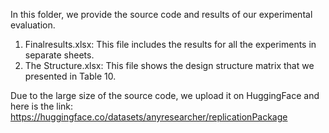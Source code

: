 In this folder, we provide the source code and results of our experimental evaluation. 

1. Finalresults.xlsx: This file includes the results for all the experiments in separate sheets.
2. The Structure.xlsx: This file shows the design structure matrix that we presented in Table 10. 

Due to the large size of the source code, we upload it on HuggingFace and here is the link:
https://huggingface.co/datasets/anyresearcher/replicationPackage
